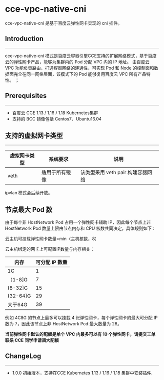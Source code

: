 # cce-vpc-native-cni

cce-vpc-native-cni 是基于百度云弹性网卡实现的 cni 插件。

## Introduction
------------

cce-vpc-native-cni 模式是百度云容器引擎CCE支持的扩展网络模式，基于百度云的弹性网卡产品，能够为集群内的 Pod 分配 VPC 内的 IP 地址。 由百度云 VPC 功能负责路由，打通容器网络的连通性，可实现 Pod 和 Node 的控制面和数据面完全在同一网络层面，该模式下的 Pod 能够复用百度云 VPC 所有产品特性。
；

## Prerequisites
-------------

- 百度云 CCE 1.13 / 1.16 / 1.18 Kubernetes集群
- 支持的 BCC 镜像包括 Centos7、Ubuntu16.04

## 支持的虚拟网卡类型
-------------

| 虚拟网卡类型 | 系统要求                                                                  | 说明                                                                          |
|--------------|---------------------------------------------------------------------------|-------------------------------------------------------------------------------|
| veth         | 适用于所有镜像                                                            | 该类型采用 veth pair 构建容器网络                                             |
ipvlan 模式会后续开放。

## 节点最大 Pod 数

由于每个非 HostNetwork Pod 占用一个弹性网卡辅助 IP，因此每个节点上非 HostNetwork Pod 数量上限由节点内存和 CPU 核数共同决定，具体规则如下：

云主机可挂载弹性网卡数量=min（主机核数，8）

云主机绑定的网卡上可配置IP数量与内存相关：

|**内存** | **可分配 IP 数量** | 
|---|---|
| 1G | 1 | 
| （1-8]G  | 7 | 
| (8-32]G | 15 | 
| (32-64]G | 29 |
| 大于64G  | 39  |

例如 4C8G 的节点上最多可以挂载 4 张弹性网卡，每个弹性网卡的最大可分配 IP 数为 7，因此该节点上非 HostNetwork Pod 最大数量为 28。

**当前弹性网卡默认的配额是单个 VPC 内最多可以有 10 个弹性网卡，请提交工单联系 CCE 同学申请调大配额**

## ChangeLog
-------------

- 1.0.0 初始版本，支持在CCE Kubernetes 1.13 / 1.16 / 1.18 集群中安装插件.